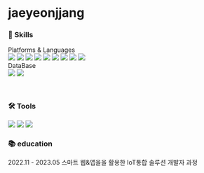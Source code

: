 # jaeyeonjjang

### 💪 Skills

Platforms & Languages
<br/>
<img src="https://img.shields.io/badge/JavaScript-F7DF1E?style=flat-square&logo=JavaScript&logoColor=white"/>
<img src="https://img.shields.io/badge/Node.js-339933?style=flat-square&logo=Node.js&logoColor=white"/>
<img src="https://img.shields.io/badge/Express-000000?style=flat-square&logo=Express&logoColor=white"/>
<img src="https://img.shields.io/badge/Java-FF0066?style=flat-square&logo=CoffeeScript&logoColor=white"/>
<img src="https://img.shields.io/badge/Spring-66CC99?style=flat-square&logo=Spring&logoColor=white"/>
<img src="https://img.shields.io/badge/SpringBoot-33CC33?style=flat-square&logo=springboot&logoColor=white"/>
<img src="https://img.shields.io/badge/Mybatis-1DA1F2?style=flat-square&logo=Twitter&logoColor=white"/>
<img src="https://img.shields.io/badge/HTML5-E34F26?style=flat-square&logo=HTML5&logoColor=white"/>
<img src="https://img.shields.io/badge/CSS3-1572B6?style=flat-square&logo=CSS3&logoColor=white"/>
<br/>
DataBase
<br/>
<img src="https://img.shields.io/badge/MySQL-6699FF?style=flat-square&logo=MySQL&logoColor=white"/>
<img src="https://img.shields.io/badge/Oracle-F80000F?style=flat-square&logo=Oracle&logoColor=white"/>


<br/>

### 🛠 Tools

<img src="https://img.shields.io/badge/Eclipse-3300CC?style=flat-square&logo=Eclipse IDE&logoColor=white"/> <img src="https://img.shields.io/badge/VSCode-0033CC?style=flat-square&logo=VisualStudioCode&logoColor=white"/> <img src="https://img.shields.io/badge/IntelliJ-660099?style=flat-square&logo=Intellijidea&logoColor=white"/>

### 📚 education

2022.11 - 2023.05 스마트 웹&앱을을 활용한 IoT통합 솔루션 개발자 과정


